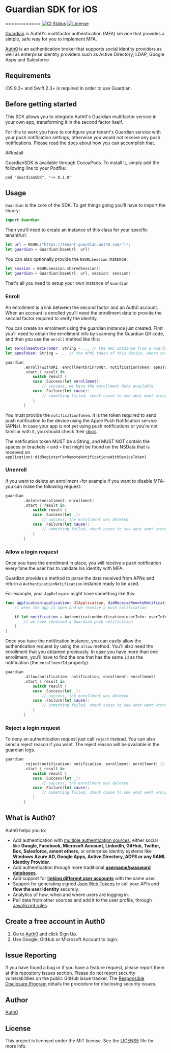 # Guardian SDK for iOS
============
[![CI Status](https://travis-ci.com/auth0/GuardianSDK.iOS.svg?token=R3xUbi1dnaoneyhnspcr&branch=master)](https://travis-ci.com/auth0/GuardianSDK.Android)
[![License](http://img.shields.io/:license-mit-blue.svg?style=flat)](http://doge.mit-license.org)

[Guardian](https://auth0.com/docs/multifactor-authentication/guardian) is Auth0's multifactor
authentication (MFA) service that provides a simple, safe way for you to implement MFA.

[Auth0](https://auth0.com) is an authentication broker that supports social identity providers as
well as enterprise identity providers such as Active Directory, LDAP, Google Apps and Salesforce.

## Requirements

iOS 9.3+ and Swift 2.3+ is required in order to use Guardian.

## Before getting started

This SDK allows you to integrate Auth0's Guardian multifactor service in your own app, transforming it in the second factor itself.

For this to work you have to configure your tenant's Guardian service with your push notification settings, otherwise you would not receive any push notifications. Please read the [docs](https://auth0.com/docs/multifactor-authentication/guardian) about how you can accomplish that.

##Install

GuardianSDK is available through CocoaPods. To install it, simply add the following line to your Podfile:

```
pod "GuardianSDK", "~> 0.1.0"
```

## Usage

`Guardian` is the core of the SDK. To get things going you'll have to import the library:

```swift
import Guardian
```

Then you'll need to create an instance of this class for your specific tenant/url:

```swift
let url = NSURL("https://tenant.guardian.auth0.com/")!;
let guardian = Guardian(baseUrl: url)
```

You can also optionally provide the `NSURLSession` instance:

```swift
let session = NSURLSession.sharedSession()
let guardian = Guardian(baseUrl: url, session: session)
```

That's all you need to setup your own instance of `Guardian`

### Enroll

An enrollment is a link between the second factor and an Auth0 account. When an account is enrolled
you'll need the enrollment data to provide the second factor required to verify the
identity.

You can create an enrolment using the guardian instance just created.
First you'll need to obtain the enrollment info by scanning the Guardian QR code, and then you use
the `enroll` method like this:

```swift
let enrollmentUriFromQr: String = ... // the URI obtained from a Guardian QR code
let apnsToken: String = ... // the APNS token of this device, where notifications will be sent

guardian
        .enroll(withURI: enrollmentUriFromQr, notificationToken: apnsToken)
        .start { result in
            switch result {
            case .Success(let enrollment): 
                // success, we have the enrollment data available
            case .Failure(let cause):
                // something failed, check cause to see what went wrong
            }
        }
```

You must provide the `notificationToken`. It is the token required to send push notification to the device using the Apple Push Notification service (APNs). In case your app is not yet using push notifications or you're not familiar with it, you should check their
[docs](https://developer.apple.com/go/?id=push-notifications).

The notification token MUST be a String, and MUST NOT contain the spaces or brackets `<` and `>` that might be found on the NSData that is received on `application(:didRegisterForRemoteNotificationsWithDeviceToken)`

### Unenroll

If you want to delete an enrollment -for example if you want to disable MFA- you can make the
following request:

```swift
guardian
        .delete(enrollment: enrollment)
        .start { result in
            switch result {
            case .Success(let _): 
                // success, the enrollment was deleted
            case .Failure(let cause):
                // something failed, check cause to see what went wrong
            }
        }
```

### Allow a login request

Once you have the enrollment in place, you will receive a push notification every time the user
has to validate his identity with MFA.

Guardian provides a method to parse the data received from APNs and return a `AuthenticationNotification`
instance ready to be used.

For example, your `AppDelegate` might have something like this:

```swift
func application(application: UIApplication, didReceiveRemoteNotification userInfo: [NSObject : AnyObject]) {
    // when the app is open and we receive a push notification

    if let notification = AuthenticationNotification(userInfo: userInfo) {
        // we have received a Guardian push notification
    }
}
```

Once you have the notification instance, you can easily allow the authentication request by using
the `allow` method. You'll also need the enrollment that you obtained previously.
In case you have more than one enrollment, you'll have to find the one that has the same `id` as the
notification (the `enrollmentId` property).

```swift
guardian
        .allow(notification: notification, enrollment: enrollment)
        .start { result in
            switch result {
            case .Success(let _): 
                // success, the enrollment was deleted
            case .Failure(let cause):
                // something failed, check cause to see what went wrong
            }
        }
```

### Reject a login request

To deny an authentication request just call `reject` instead. You can also send a reject reason if
you want. The reject reason will be available in the guardian logs.

```swift
guardian
        .reject(notification: notification, enrollment: enrollment) // or reject(notification: notification, enrollment: enrollment, reason: "hacked")
        .start { result in
            switch result {
            case .Success(let _): 
                // success, the enrollment was deleted
            case .Failure(let cause):
                // something failed, check cause to see what went wrong
            }
        }
```

## What is Auth0?

Auth0 helps you to:

* Add authentication with [multiple authentication sources](https://docs.auth0.com/identityproviders),
either social like **Google, Facebook, Microsoft Account, LinkedIn, GitHub, Twitter, Box, Salesforce,
amont others**, or enterprise identity systems like **Windows Azure AD, Google Apps, Active Directory,
ADFS or any SAML Identity Provider**.
* Add authentication through more traditional
**[username/password databases](https://docs.auth0.com/mysql-connection-tutorial)**.
* Add support for **[linking different user accounts](https://docs.auth0.com/link-accounts)** with
the same user.
* Support for generating signed [Json Web Tokens](https://docs.auth0.com/jwt) to call your APIs and
**flow the user identity** securely.
* Analytics of how, when and where users are logging in.
* Pull data from other sources and add it to the user profile, through
[JavaScript rules](https://docs.auth0.com/rules).

## Create a free account in Auth0

1. Go to [Auth0](https://auth0.com) and click Sign Up.
2. Use Google, GitHub or Microsoft Account to login.

## Issue Reporting

If you have found a bug or if you have a feature request, please report them at this repository
issues section. Please do not report security vulnerabilities on the public GitHub issue tracker.
The [Responsible Disclosure Program](https://auth0.com/whitehat) details the procedure for
disclosing security issues.

## Author

[Auth0](https://auth0.com)

## License

This project is licensed under the MIT license. See the [LICENSE](LICENSE) file for more info.
